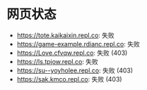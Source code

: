 # 网页状态
- https://tote.kaikaixin.repl.co: 失败
- https://game-example.rdianc.repl.co: 失败
- https://Love.cfvqw.repl.co: 失败 (403)
- https://ls.tpjow.repl.co: 失败
- https://su--yoyholee.repl.co: 失败 (403)
- https://sak.kmco.repl.co: 失败 (403)
